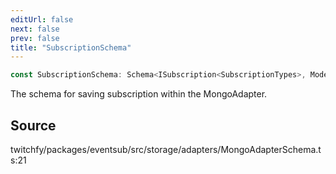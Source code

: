 ```yaml
---
editUrl: false
next: false
prev: false
title: "SubscriptionSchema"
---
```


```ts
const SubscriptionSchema: Schema<ISubscription<SubscriptionTypes>, Model<ISubscription<SubscriptionTypes>, any, any, any, Document<unknown, any, ISubscription<SubscriptionTypes>> & ISubscription<SubscriptionTypes> & Object, any>, Object, Object, Object, Object, DefaultSchemaOptions, ISubscription<SubscriptionTypes>, Document<unknown, Object, FlatRecord<ISubscription<SubscriptionTypes>>> & FlatRecord<ISubscription<SubscriptionTypes>> & Object>;
```

The schema for saving subscription within the MongoAdapter.

## Source

twitchfy/packages/eventsub/src/storage/adapters/MongoAdapterSchema.ts:21
